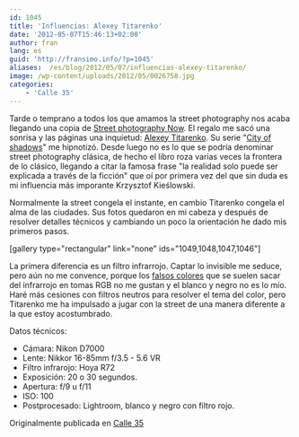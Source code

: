 ```yaml
---
id: 1045
title: 'Influencias: Alexey Titarenko'
date: '2012-05-07T15:46:13+02:00'
author: fran
lang: es
guid: 'http://fransimo.info/?p=1045'
aliases:  /es/blog/2012/05/07/influencias-alexey-titarenko/
image: /wp-content/uploads/2012/05/0026758.jpg
categories:
    - 'Calle 35'
---
```


Tarde o temprano a todos los que amamos la street photography nos acaba llegando una copia de <a title="Street Photography Now / Sophie Howarth, Stephen McLaren " href="http://amzn.to/1nPcTNa" target="_blank" rel="noopener noreferrer">Street photography Now</a>. El regalo me sacó una sonrisa y las páginas una inquietud: <a href="http://www.alexeytitarenko.com/">Alexey Titarenko</a>. Su serie "<a href="http://www.alexeytitarenko.com/port_cityshadows.html">City of shadows</a>" me hipnotizó. Desde luego no es lo que se podría denominar street photography clásica, de hecho el libro roza varias veces la frontera de lo clásico, llegando a citar la famosa frase "la realidad solo puede ser explicada a través de la ficción" que oí por primera vez del que sin duda es mi influencia más imporante Krzysztof Kieślowski.

Normalmente la street congela el instante, en cambio Titarenko congela el alma de las ciudades. Sus fotos quedaron en mi cabeza y después de resolver detalles técnicos y cambiando un poco la orientación he dado mis primeros pasos.

[gallery type="rectangular" link="none" ids="1049,1048,1047,1046"]

La primera diferencia es un filtro infrarrojo. Captar lo invisible me seduce, pero aún no me convence, porque los <a href="http://vimeo.com/10560793">falsos colores</a> que se suelen sacar del infrarrojo en tomas RGB no me gustan y el blanco y negro no es lo mío. Haré más cesiones con filtros neutros para resolver el tema del color, pero Titarenko me ha impulsado a jugar con la street de una manera diferente a la que estoy acostumbrado.

Datos técnicos:
<ul>
 	<li>Cámara: Nikon D7000</li>
 	<li>Lente: Nikkor 16-85mm f/3.5 - 5.6 VR</li>
 	<li>Filtro infrarojo: Hoya R72</li>
 	<li>Exposición: 20 o 30 segundos.</li>
 	<li>Apertura: f/9 u f/11</li>
 	<li>ISO: 100</li>
 	<li>Postprocesado: Lightroom, blanco y negro con filtro rojo.</li>
</ul>
Originalmente publicada en <a href="http://calle35.com/influencias-alexey-titarenko/">Calle 35</a>
<img src="http://fransimo.info/wp-content/themes/phT/images/1px_white.gif" alt="">